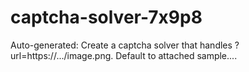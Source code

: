 # captcha-solver-7x9p8
Auto-generated: Create a captcha solver that handles ?url=https://.../image.png. Default to attached sample....
